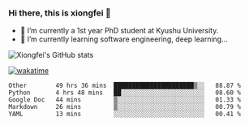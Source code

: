 ### Hi there, this is xiongfei 👋


- 🔭 I’m currently a 1st year PhD student at Kyushu University.
- 🌱 I’m currently learning software engineering, deep learning...

<!--
**Toma62299781/Toma62299781** is a ✨ _special_ ✨ repository because its `README.md` (this file) appears on your GitHub profile.
Here are some ideas to get you started:
-->

![Xiongfei's GitHub stats](https://github-readme-stats.vercel.app/api?username=Toma62299781)


[![wakatime](https://wakatime.com/badge/user/9e8d5516-d162-43e7-9563-87295d455a71.svg)](https://wakatime.com/@9e8d5516-d162-43e7-9563-87295d455a71)

<!--START_SECTION:waka-->
```text
Other        49 hrs 36 mins  ██████████████████████▒░░   88.87 % 
Python       4 hrs 48 mins   ██░░░░░░░░░░░░░░░░░░░░░░░   08.60 % 
Google Doc   44 mins         ▒░░░░░░░░░░░░░░░░░░░░░░░░   01.33 % 
Markdown     26 mins         ▒░░░░░░░░░░░░░░░░░░░░░░░░   00.79 % 
YAML         13 mins         ░░░░░░░░░░░░░░░░░░░░░░░░░   00.41 % 
```
<!--END_SECTION:waka-->

